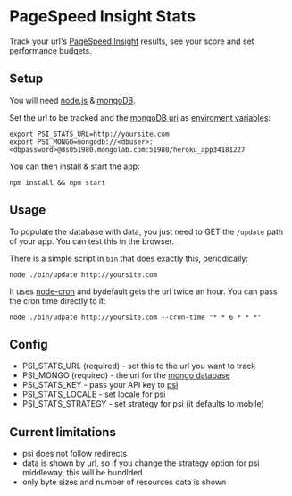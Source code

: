 # PageSpeed Insight Stats

Track your url's [PageSpeed Insight](https://developers.google.com/speed/pagespeed/insights/) results, see your score and set performance budgets.

## Setup

You will need [node.js](http://nodejs.org/) & [mongoDB](http://www.mongodb.org/).

Set the url to be tracked and the [mongoDB uri](http://mongoosejs.com/docs/connections.html) as [enviroment variables](#config):

```
export PSI_STATS_URL=http://yoursite.com
export PSI_MONGO=mongodb://<dbuser>:<dbpassword>@ds051980.mongolab.com:51980/heroku_app34181227
```

You can then install & start the app:

```
npm install && npm start
```

## Usage

To populate the database with data, you just need to GET the `/update` path of your app. You can test this in the browser.

There is a simple script in `bin` that does exactly this, periodically:

```
node ./bin/update http://yoursite.com
```

It uses [node-cron](https://github.com/ncb000gt/node-cron) and bydefault gets the url twice an hour. You can pass the cron time directly to it:

```
node ./bin/udpate http://yoursite.com --cron-time "* * 6 * * *"
```

## Config

- PSI_STATS_URL (required) - set this to the url you want to track
- PSI_MONGO (required) - the uri for the [mongo database](http://mongoosejs.com/docs/connections.html)
- PSI_STATS_KEY - pass your API key to [psi](https://github.com/addyosmani/psi/)
- PSI_STATS_LOCALE - set locale for psi
- PSI_STATS_STRATEGY - set strategy for psi (it defaults to mobile)


## Current limitations

- psi does not follow redirects
- data is shown by url, so if you change the strategy option for psi middleway, this will be bundlded
- only byte sizes and number of resources data is shown
